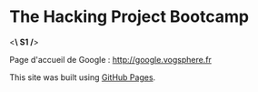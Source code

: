 # The Hacking Project Bootcamp 
<**\ S1 /**>


Page d'accueil de Google : http://google.vogsphere.fr

This site was built using [GitHub Pages](https://pages.github.com/).
